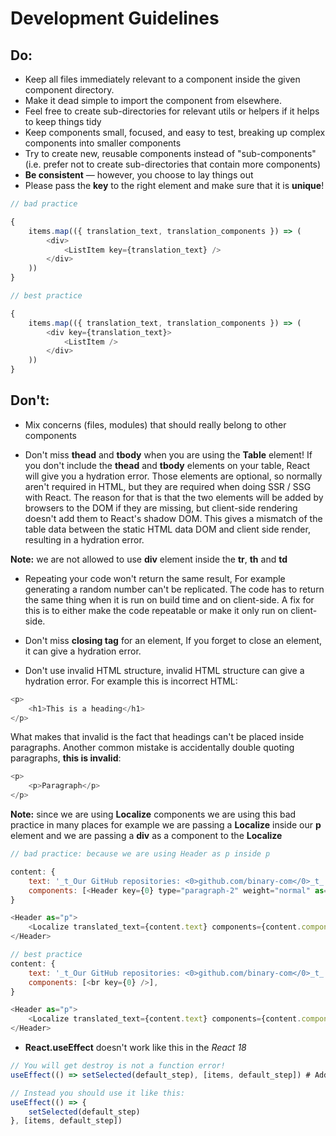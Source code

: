 # Development Guidelines

## Do:

-   Keep all files immediately relevant to a component inside the given component directory.
-   Make it dead simple to import the component from elsewhere.
-   Feel free to create sub-directories for relevant utils or helpers
    if it helps to keep things tidy
-   Keep components small, focused, and easy to test, breaking up complex components into smaller components
-   Try to create new, reusable components instead of "sub-components"
    (i.e. prefer not to create sub-directories that contain more components)
-   **Be consistent** — however, you choose to lay things out
-   Please pass the **key** to the right element and make sure that it is **unique**!

```js
// bad practice

{
    items.map(({ translation_text, translation_components }) => (
        <div>
            <ListItem key={translation_text} />
        </div>
    ))
}

// best practice

{
    items.map(({ translation_text, translation_components }) => (
        <div key={translation_text}>
            <ListItem />
        </div>
    ))
}
```

## Don't:

-   Mix concerns (files, modules) that should really belong to other components

-   Don't miss **thead** and **tbody** when you are using the **Table** element! If you don't include the **thead** and **tbody** elements on your table, React will give you a hydration error. Those elements are optional, so normally aren't required in HTML, but they are required when doing SSR / SSG with React. The reason for that is that the two elements will be added by browsers to the DOM if they are missing, but client-side rendering doesn't add them to React's shadow DOM. This gives a mismatch of the table data between the static HTML data DOM and client side render, resulting in a hydration error.

**Note:** we are not allowed to use **div** element inside the **tr**, **th** and **td**

-   Repeating your code won't return the same result, For example generating a random number can't be replicated. The code has to return the same thing when it is run on build time and on client-side. A fix for this is to either make the code repeatable or make it only run on client-side.

-   Don't miss **closing tag** for an element, If you forget to close an element, it can give a hydration error.

-   Don't use invalid HTML structure, invalid HTML structure can give a hydration error. For example this is incorrect HTML:

```js
<p>
    <h1>This is a heading</h1>
</p>
```

What makes that invalid is the fact that headings can't be placed inside paragraphs.
Another common mistake is accidentally double quoting paragraphs, **this is invalid**:

```js
<p>
    <p>Paragraph</p>
</p>
```

**Note:** since we are using **Localize** components we are using this bad practice in many places for example we are passing a **Localize** inside our **p** element and we are passing a **div** as a component to the **Localize**

```js
// bad practice: because we are using Header as p inside p

content: {
    text: '_t_Our GitHub repositories: <0>github.com/binary-com</0>_t_',
    components: [<Header key={0} type="paragraph-2" weight="normal" as="p" />],
}

<Header as="p">
    <Localize translated_text={content.text} components={content.components} />
</Header>

// best practice
content: {
    text: '_t_Our GitHub repositories: <0>github.com/binary-com</0>_t_',
    components: [<br key={0} />],
}

<Header as="p">
    <Localize translated_text={content.text} components={content.components} />
</Header>

```

-   **React.useEffect** doesn't work like this in the _React 18_

```js
// You will get destroy is not a function error!
useEffect(() => setSelected(default_step), [items, default_step]) # Added missing semicolon

// Instead you should use it like this:
useEffect(() => {
    setSelected(default_step)
}, [items, default_step])
```

